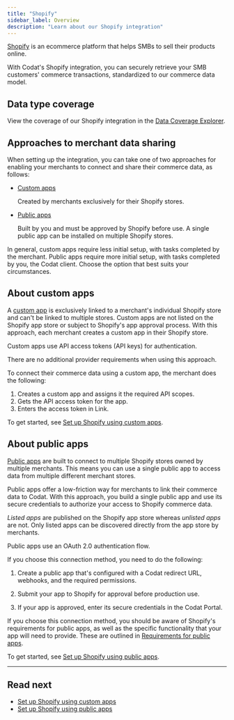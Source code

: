 ```yaml
---
title: "Shopify"
sidebar_label: Overview
description: "Learn about our Shopify integration"
---
```


[Shopify](https://www.shopify.com/) is an ecommerce platform that helps SMBs to sell their products online.

With Codat's Shopify integration, you can securely retrieve your SMB customers' commerce transactions, standardized to our commerce data model.

## Data type coverage

View the coverage of our Shopify integration in the [Data Coverage Explorer](https://knowledge.codat.io/supported-features/commerce?view=tab-by-integration&integrationKey=fztf).

## Approaches to merchant data sharing

When setting up the integration, you can take one of two approaches for enabling your merchants to connect and share their commerce data, as follows: 

- [Custom apps](/integrations/commerce/shopify/commerce-shopify-custom-apps)

    Created by merchants exclusively for their Shopify stores.

- [Public apps](/integrations/commerce/shopify/commerce-shopify-setup)

    Built by you and must be approved by Shopify before use. A single public app can be installed on multiple Shopify stores.

In general, custom apps require less initial setup, with tasks completed by the merchant. Public apps require more initial setup, with tasks completed by you, the Codat client. Choose the option that best suits your circumstances. 

## About custom apps

A [custom app](https://help.shopify.com/en/manual/apps/custom-apps) is exclusively linked to a merchant's individual Shopify store and can't be linked to multiple stores. Custom apps are not listed on the Shopify app store or subject to Shopify's app approval process. With this approach, each merchant creates a custom app in their Shopify store.

Custom apps use API access tokens (API keys) for authentication.

There are no additional provider requirements when using this approach.

To connect their commerce data using a custom app, the merchant does the following:

1. Creates a custom app and assigns it the required API scopes.
2. Gets the API access token for the app.
3. Enters the access token in Link.

To get started, see [Set up Shopify using custom apps](/integrations/commerce/shopify/commerce-shopify-custom-apps).

## About public apps

[Public apps](https://help.shopify.com/en/manual/apps/app-types#public-apps) are built to connect to multiple Shopify stores owned by multiple merchants. This means you can use a single public app to access data from multiple different merchant stores.

Public apps offer a low-friction way for merchants to link their commerce data to Codat. With this approach, you build a single public app and use its secure credentials to authorize your access to Shopify commerce data.

_Listed apps_ are published on the Shopify app store whereas _unlisted apps_ are not. Only listed apps can be discovered directly from the app store by merchants.

Public apps use an OAuth 2.0 authentication flow.

If you choose this connection method, you need to do the following:

1. Create a public app that's configured with a Codat redirect URL, webhooks, and the required permissions.

2. Submit your app to Shopify for approval before production use.

3. If your app is approved, enter its secure credentials in the Codat Portal.

If you choose this connection method, you should be aware of Shopify's requirements for public apps, as well as the specific functionality that your app will need to provide. These are outlined in [Requirements for public apps](/integrations/commerce/shopify/commerce-shopify-requirements-public-apps).

To get started, see [Set up Shopify using public apps](/integrations/commerce/shopify/commerce-shopify-setup).

---

## Read next

- [Set up Shopify using custom apps](/integrations/commerce/shopify/commerce-shopify-custom-apps)
- [Set up Shopify using public apps](/integrations/commerce/shopify/commerce-shopify-setup)


